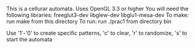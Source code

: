 This is a cellurar automata.
Uses OpenGL 3.3 or higher
You will need the following libraries:
	freeglut3-dev
	libglew-dev
	libglu1-mesa-dev
To make: run make from this directory
To run: run ./prac1 from directory bin

Use '1'-'0' to create specific patterns, 'c' to clear, 'r' to randomize, 's' to start the automata
